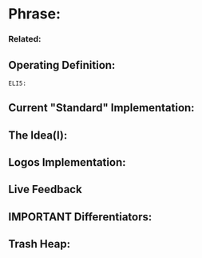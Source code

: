 # Phrase: 

### Related: 

## Operating Definition: 

	ELI5: 

## Current "Standard" Implementation: 

## The Idea(l):

## Logos Implementation:

## Live Feedback

## IMPORTANT Differentiators:

## Trash Heap: